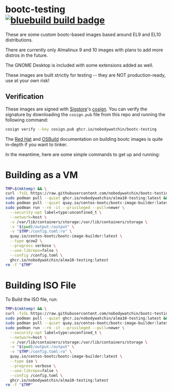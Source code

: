 # bootc-testing &nbsp; [![bluebuild build badge](https://github.com/nobodywatchin/bootc-testing/actions/workflows/build.yml/badge.svg)](https://github.com/nobodywatchin/bootc-testing/actions/workflows/build.yml)

These are some custom bootc-based images based around EL9 and EL10 distributions.

There are currently only Almalinux 9 and 10 images with plans to add more distros in the future.

The GNOME Desktop is included with some extensions added as well.

These images are built strictly for testing -- they are NOT production-ready, use at your own risk!

## Verification

These images are signed with [Sigstore](https://www.sigstore.dev/)'s [cosign](https://github.com/sigstore/cosign). You can verify the signature by downloading the `cosign.pub` file from this repo and running the following command:

```bash
cosign verify --key cosign.pub ghcr.io/nobodywatchin/bootc-testing
```

The [Red Hat](https://docs.redhat.com/en/documentation/red_hat_enterprise_linux/9/html/using_image_mode_for_rhel_to_build_deploy_and_manage_operating_systems/deploying-the-rhel-bootc-images_using-image-mode-for-rhel-to-build-deploy-and-manage-operating-systems#building-and-launching-configured-images_deploying-the-rhel-bootc-images) and [OSBuild](https://osbuild.org/docs/bootc/) documentation on building bootc images is quite in-depth if you want to tinker. 

In the meantime, here are some simple commands to get up and running:

# Building as a VM

```bash
TMP=$(mktemp) && \
curl -fsSL https://raw.githubusercontent.com/nobodywatchin/bootc-testing/main/image.toml -o "$TMP" && \
sudo podman pull --quiet ghcr.io/nobodywatchin/alma10-testing:latest && \
sudo podman pull --quiet quay.io/centos-bootc/bootc-image-builder:latest && \
sudo podman run --rm -it --privileged --pull=newer \
  --security-opt label=type:unconfined_t \
  --network=host \
  -v /var/lib/containers/storage:/var/lib/containers/storage \
  -v "$(pwd)/output:/output" \
  -v "$TMP:/config.toml:ro" \
  quay.io/centos-bootc/bootc-image-builder:latest \
  --type qcow2 \
  --progress verbose \
  --use-librepo=false \
  --config /config.toml \
  ghcr.io/nobodywatchin/alma10-testing:latest
rm -f "$TMP"

```

# Building ISO File

To Build the ISO file, run:

```bash
TMP=$(mktemp) && \
curl -fsSL https://raw.githubusercontent.com/nobodywatchin/bootc-testing/main/iso.toml -o "$TMP" && \
sudo podman pull --quiet ghcr.io/nobodywatchin/alma10-testing:latest && \
sudo podman pull --quiet quay.io/centos-bootc/bootc-image-builder:latest && \
sudo podman run --rm -it --privileged --pull=newer \
  --security-opt label=type:unconfined_t \
  --network=host \
  -v /var/lib/containers/storage:/var/lib/containers/storage \
  -v "$(pwd)/output:/output" \
  -v "$TMP:/config.toml:ro" \
  quay.io/centos-bootc/bootc-image-builder:latest \
  --type iso \
  --progress verbose \
  --use-librepo=false \
  --config /config.toml \
  ghcr.io/nobodywatchin/alma10-testing:latest
rm -f "$TMP"
```
